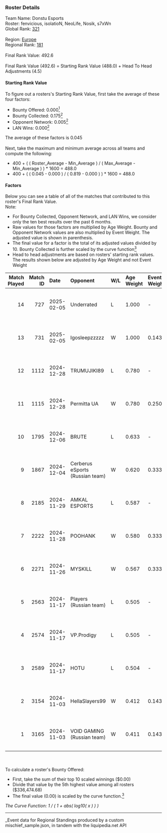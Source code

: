 ### Roster Details<br />
Team Name: Donstu Esports<br />
Roster: fenvicious, isolatioN, NeoLife, Nosik, s7xWn<br />
Global Rank: [321](../../standings_global_2025_03_01.md)<br />
<br />
Region: [Europe]( ../../standings_europe_2025_03_01.md)<br />
Regional Rank: [181]( ../../standings_europe_2025_03_01.md)<br />
<br />
Final Rank Value:  492.6<br />
<br />
Final Rank Value (492.6) = Starting Rank Value (488.0) + Head To Head Adjustments (4.5)<br />

#### Starting Rank Value<br />
To figure out a rosters's Starting Rank Value, first take the average of these four factors:<br />
- Bounty Offered: 0.000[<sup>1</sup>](#table2)
- Bounty Collected: 0.175[<sup>2</sup>](#table1)
- Opponent Network: 0.005[<sup>2</sup>](#table1)
- LAN Wins: 0.000[<sup>2</sup>](#table1)

The average of these factors is 0.045<br />
<br />
Next, take the maximum and minimum average across all teams and compute the following:<br />
- 400 + ( ( Roster_Average - Min_Average ) / ( Max_Average - Min_Average ) ) * 1600 = 488.0
- 400 + ( ( 0.045 - 0.000 ) / ( 0.819 - 0.000 ) ) * 1600 = 488.0


#### Factors<br />
Below you can see a table of all of the matches that contributed to this roster's Final Rank Value.<br />
Note:<br />

- For Bounty Collected, Opponent Network, and LAN Wins, we consider only the ten best results over the past 6 months.
- Raw values for those factors are multiplied by Age Weight. Bounty and Opponent Network values are also multiplied by Event Weight. The adjusted value is shown in parenthesis.
- The final value for a factor is the total of its adjusted values divided by 10. Bounty Collected is further scaled by the curve function[<sup>3</sup>](#curveFunction)
- Head to head adjustments are based on rosters' starting rank values. The results shown below are adjusted by Age Weight and not Event Weight
<span id="table1"></span><br />


| Match Played | Match ID | Date       | Opponent                        | W/L | Age Weight | Event Weight | Bounty Collected | Opponent Network | LAN Wins  | H2H Adj. | Roster                                       |
| -: | -: | :- | :- | :- | :- | :- | :- | :- | :- | -: | :- |
|           14 |      727 | 2025-02-05 | Underrated                      | L   | 1.000      | -            | -                | -                | -         |   -19.06 | fenvicious, isolatioN, NeoLife, Nosik, s7xWn |
|           13 |      731 | 2025-02-05 | Igosleepzzzzz                   | W   | 1.000      | 0.143        | 0.000 (0.000)    | 0.000 (0.000)    | 0 (0.000) |    10.98 | fenvicious, isolatioN, NeoLife, Nosik, s7xWn |
|           12 |     1112 | 2024-12-28 | TRUMUJIKI89                     | L   | 0.780      | -            | -                | -                | -         |    -8.00 | fenvicious, isolatioN, NeoLife, Nosik, s7xWn |
|           11 |     1115 | 2024-12-28 | Permitta UA                     | W   | 0.780      | 0.250        | 0.000 (0.000)    | 0.000 (0.000)    | 0 (0.000) |     8.72 | fenvicious, isolatioN, NeoLife, Nosik, s7xWn |
|           10 |     1795 | 2024-12-06 | BRUTE                           | L   | 0.633      | -            | -                | -                | -         |    -4.99 | isolatioN, NeoLife, Nosik, s7xWn, V0ider     |
|            9 |     1867 | 2024-12-04 | Cerberus eSports (Russian team) | W   | 0.620      | 0.333        | 0.000 (0.000)    | 0.092 (0.019)    | 0 (0.000) |    10.23 | isolatioN, NeoLife, Nosik, s7xWn, V0ider     |
|            8 |     2185 | 2024-11-29 | AMKAL ESPORTS                   | L   | 0.587      | -            | -                | -                | -         |    -3.33 | isolatioN, NeoLife, Nosik, s7xWn, V0ider     |
|            7 |     2222 | 2024-11-28 | POOHANK                         | W   | 0.580      | 0.333        | 0.000 (0.000)    | 0.000 (0.000)    | 0 (0.000) |     6.75 | isolatioN, NeoLife, Nosik, s7xWn, V0ider     |
|            6 |     2271 | 2024-11-26 | MYSKILL                         | W   | 0.567      | 0.333        | 0.001 (0.000)    | 0.123 (0.023)    | 0 (0.000) |    12.66 | isolatioN, NeoLife, Nosik, s7xWn, V0ider     |
|            5 |     2563 | 2024-11-17 | Players (Russian team)          | L   | 0.505      | -            | -                | -                | -         |    -7.43 | isolatioN, NeoLife, Nosik, s7xWn, V0ider     |
|            4 |     2574 | 2024-11-17 | VP.Prodigy                      | L   | 0.505      | -            | -                | -                | -         |    -9.60 | isolatioN, NeoLife, Nosik, s7xWn, V0ider     |
|            3 |     2589 | 2024-11-17 | HOTU                            | L   | 0.504      | -            | -                | -                | -         |    -3.94 | isolatioN, NeoLife, Nosik, s7xWn, V0ider     |
|            2 |     3154 | 2024-11-03 | HellaSlayers99                  | W   | 0.412      | 0.143        | 0.000 (0.000)    | 0.056 (0.003)    | 0 (0.000) |     6.64 | isolatioN, NeoLife, Nosik, s7xWn, V0ider     |
|            1 |     3165 | 2024-11-03 | VOID GAMING (Russian team)      | W   | 0.411      | 0.143        | 0.000 (0.000)    | 0.033 (0.002)    | 0 (0.000) |     4.89 | isolatioN, NeoLife, Nosik, s7xWn, V0ider     |

<br />
<span id="table2"></span><br />
To calculate a roster's Bounty Offered:<br />

- First, take the sum of their top 10 scaled winnings ($0.00)
- Divide that value by the 5th highest value among all rosters ($336,474.68)
- The final value (0.00) is scaled by the curve function.[<sup>3</sup>](#curveFunction)

<span id="curveFunction"></span>_The Curve Function: 1 / ( 1 + abs( log10( x ) ) )_<br />

---
_Event data for Regional Standings produced by a custom mischief_sample.json, in tandem with the liquipedia.net API<br />
